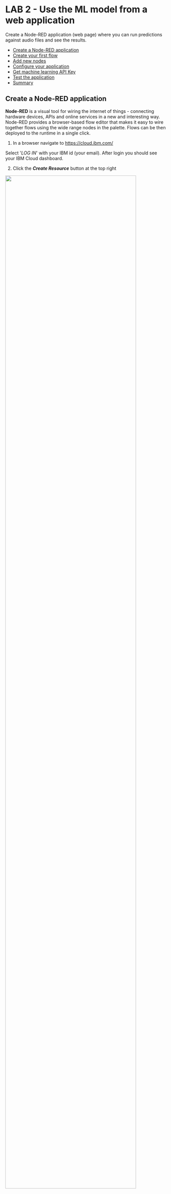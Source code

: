 
# LAB 2 - Use the ML model from a web application 

Create a Node-RED application (web page) where you can run predictions against audio files and see the results.

- [Create a Node-RED application](#create-a-node-red-application)
- [Create your first flow](#create-your-first-flow)
- [Add new nodes](#add-new-nodes)
- [Configure your application](#configure-your-application)
- [Get machine learning API Key](#get-machine-learning-api-key)
- [Test the application](#test-the-application)
- [Summary](#summary)


## Create a Node-RED application

**Node-RED** is a visual tool for wiring the internet of things - connecting hardware devices, APIs and online services in a new and interesting way. Node-RED provides a browser-based flow editor that makes it easy to wire together flows using the wide range nodes in the palette. Flows can be then deployed to the runtime in a single click.

1. In a browser navigate to https://cloud.ibm.com/

Select '_LOG IN_' with your IBM id (your email). After login you should see your IBM Cloud dashboard. 

2. Click the _**Create Resource**_ button at the top right 

<img src="/images/create-resource.png" width="90%" height="90%">

3. Locate the **Node-RED starter** service, under Starter Kits, and click on it. This starter kit contains a Cloudant dabatase and SDK for Node.js. 

<img src="/images/nodered.png" width="40%" height="40%">

4. Enter a name for your application, for example: *dogsandcats* (host will automatically be completed). The hostname must be unique on IBM Cloud, so please if you use the example name add your initials or a number. 
Be creative and try to make a unique name then click '_CREATE_'. 

<img src="/images/appname.png" width="90%" height="90%">
 
Your application is now staging and will be up and running in a short while. Click 'OVERVIEW' to see information about your application. 

The application will be ready in a couple of minutes. If you want to check the progress click on the _LOGS_  icon on the left side menu. Go back to _Overview_ tab to see your app dashboard.

<img src="/images/logs.png" width="20%" height="20%">


5. When fully staged, click on the _Visit app URL_, next to the green or half green circle, this launches the Node-RED main page.

<img src="/images/app-overview.png" width="90%" height="90%">

*Note: If you are using Lite accounts your application will be in an awake mode. That means that if after 10 days your application has not been used IBM will stop it.*

6. Now you will set up a username and password to protect your flow. Click **Next** in the first window.

<img src="/images/node-red-next.png" width="60%" height="60%">

7. We are working in the public cloud that means that anyone can access your application through a web browser, set a username and password to protect your code. 

<img src="/images/node-red-username.png" width="60%" height="60%">

Write an username and a password of your choice and click 'Next'. Remember that it does not have to be related to your IBM Cloud ID. Let the browser remember the password if you are using your own laptop, it will come in handy later. 

<img src="/images/node-red-config.png" width="50%" height="50%">

<img src="/images/node-red-finnish.png" width="50%" height="50%">
 
**Your Node-RED flow is all set!**
 
8. Now click Go to your Node-RED flow editor to open the flow editor. Enter your credentials to access the editor.

<img src="/images/node-red-editor.png" width="80%" height="80%">

When using Node-RED we build our apps using this graphical editor interface to wire together the blocks we need. We can simply drag and drop the blocks from the left menu into the workspace in the center of the screen and connect them to create a new flow. 

## Create your first flow

Before we jump into the lab flow, let's get familiar with the Node-RED canvas. 

The **main pane** is the flow creation workspace in the middle. This is where you drag and drop nodes and connect them with wires. Along the top of the workspace pane is a set of tabs. Each tab opens a previously created workspace and shows any flows created using that workspace.

On the **left** is the node pane that contains all the built-in nodes that your instance of Node-RED supports. As you can see, nodes are grouped into categories. Opening up a category shows the individual nodes.

On the **right-hand** side is the output pane that can be toggled between the info and debug tabs. When info is selected, documentation for the selected node is shown there.  When debug is selected, it will display the output of debug nodes, errors and warnings.

The **Deploy button** is used when a flow has been constructed and causes the flow to be deployed onto the Node-RED system and executed. 

1. Drag and drop the following nodes to the canvas:

- **Inject**: The inject node is used to generate input into a flow and is one of the first nodes in the node palette under input.

<img src="/images/inject.png" width="20%" height="20%">

Double click on the inject node, select string and write a message then click **Done**.

<img src="/images/inject-edit.png" width="50%" height="50%">

- Debug
<img src="/images/debug.png" width="20%" height="20%">

2. Connect the nodes and click the deploy button in the Node-RED window (top right). You’ll see a pop-up saying the flow has been successfully deployed. You will also notice that the blue dots on the nodes disappear, indicating there are no un-deployed changes.

Now, before you try the flow, make sure the the debug tab is selected on the right pane. Then click on the left tab on the inject node and look at what appears in the debug pane. This will send the message and you will see it in the debug window on the right side. 

<img src="/images/testflow.png" width="80%" height="80%">


## Add new nodes

We are going to add new nodes to the Node-RED palette directly from the Node-RED window. For this lab we need the following nodes:

      - node-red-base64
      - node-red-contrib-browser-utils

1. In the Node-RED window click on the three lines on the top right corner and in the menu, click on the "Manage palette". This will open the node menu where you can add new nodes to your application. 

<img src="/images/manage-palette.png" width="30%" height="30%">

You will see the nodes that are installed by default and if you go to the 'install' tab you can search for any node package and add it directly to your app.

<img src="/images/install-nodes.png" width="80%" height="80%">
             
2. Search for the base64 nodes by writing 'base64'. This will return one node package, you need to install the package 'node-red-base64'. Click on install. 

<img src="/images/base64.png" width="90%" height="90%">
 
This will prompt a window to confirm the installation. Click on install and wait few minutes. Click "Done" to close the left side menu. 

<img src="/images/base64-installed.png" width="50%" height="50%">

After few seconds you will see the base64 node in your Node-RED palette.

3. Repeat the process for the **node-red-contrib-browser-utils** package. 


## Configure your application

In this section we will build a simple flow to test our model sending cat and dog sounds using the microphone or via audio files. 

1. Copy the content of the **visualizationUI_simulatedData.json** file. Open the file URL. [Visualization UI code](https://raw.githubusercontent.com/sandra-calvo/smarthomes-SimulatedData/master/visualizationUI_simulatedData.json) 

Use the keyboard shortcuts to select all content and copy it.
    
  OSx
    <kbd>Cmd</kbd>+<kbd>A</kbd> -->
    <kbd>Cmd</kbd>+<kbd>C</kbd>

  Windows
    <kbd>Ctrl</kbd>+<kbd>A</kbd> -->
    <kbd>Ctrl</kbd>+<kbd>C</kbd>


Open a new tab in Node-RED by clicking on the '+' sign. 

<img src="/images/newflow.png" width="40%" height="40%">

Import the flow by simply clicking on the 3 white lines on the top right corner of the Node-RED window.  Import - Clipboard.

<img src="/images/App27.png" width="50%" height="50%">

Paste the text you copied from the file. 

<img src="/images/App28.png" width="50%" height="50%">

This flow reads sensor data from the Watson IoT Platform and creates a visualization in your application's user interface. 
The code will create a new tab called Environment with a flow like this:

<img src="/images/simulations5.png" width="60%" height="60%">

Deploy your application changes from the **Deploy** button on the top right side of the screen. 


## Get machine learning API Key

## Test the application

## Summary
